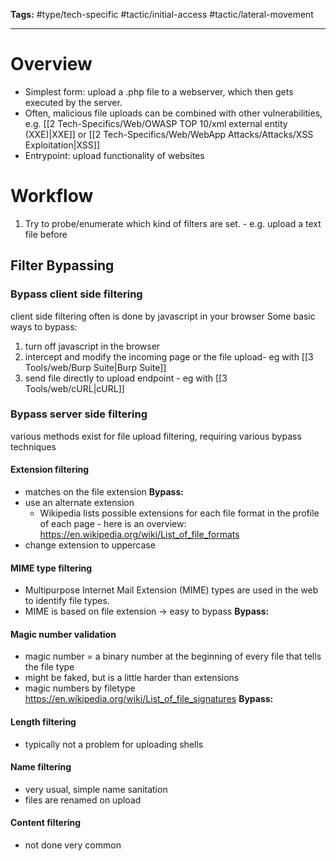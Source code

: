 **Tags:** #type/tech-specific #tactic/initial-access #tactic/lateral-movement

---
# Overview
- Simplest form: upload a .php file to a webserver, which then gets executed by the server.
- Often, malicious file uploads can be combined with other vulnerabilities, e.g. [[2 Tech-Specifics/Web/OWASP TOP 10/xml external entity (XXE)|XXE]] or [[2 Tech-Specifics/Web/WebApp Attacks/Attacks/XSS Exploitation|XSS]]
- Entrypoint: upload functionality of websites
# Workflow
1. Try to probe/enumerate which kind of filters are set. - e.g. upload a text file before
## Filter Bypassing
### Bypass client side filtering
client side filtering often is done by javascript in your browser
Some basic ways to bypass:
1. turn off javascript in the browser
2. intercept and modify the incoming page or the file upload- eg with [[3 Tools/web/Burp Suite|Burp Suite]]
3. send file directly to upload endpoint - eg with [[3 Tools/web/cURL|cURL]]
### Bypass server side filtering
various methods exist for file upload filtering, requiring various bypass techniques
#### Extension filtering
- matches on the file extension
**Bypass:**
- use an alternate extension
	- Wikipedia lists possible extensions for each file format in the profile of each page - here is an overview: https://en.wikipedia.org/wiki/List_of_file_formats
- change extension to uppercase
#### MIME type filtering
- Multipurpose Internet Mail Extension (MIME) types are used in the web to identify file types.
- MIME is based on file extension -> easy to bypass
**Bypass:**
#### Magic number validation
- magic number = a binary number at the beginning of every file that tells the file type
- might be faked, but is a little harder than extensions
- magic numbers by filetype https://en.wikipedia.org/wiki/List_of_file_signatures
**Bypass:**
#### Length filtering
- typically not a problem for uploading shells
#### Name filtering
- very usual, simple name sanitation
- files are renamed on upload
#### Content filtering
- not done very common

